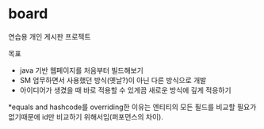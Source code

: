 # board
연습용 개인 게시판 프로젝트

목표
- java 기반 웹페이지를 처음부터 빌드해보기
- SM 업무하면서 사용했던 방식(옛날?)이 아닌 다른 방식으로 개발
- 아이디어가 생겼을 때 바로 적용할 수 있게끔 새로운 방식에 깊게 적응하기




*equals and hashcode를 overriding한 이유는 엔티티의 모든 필드를 비교할 필요가 없기때문에 id만 비교하기 위해서임(퍼포먼스의 차이).
